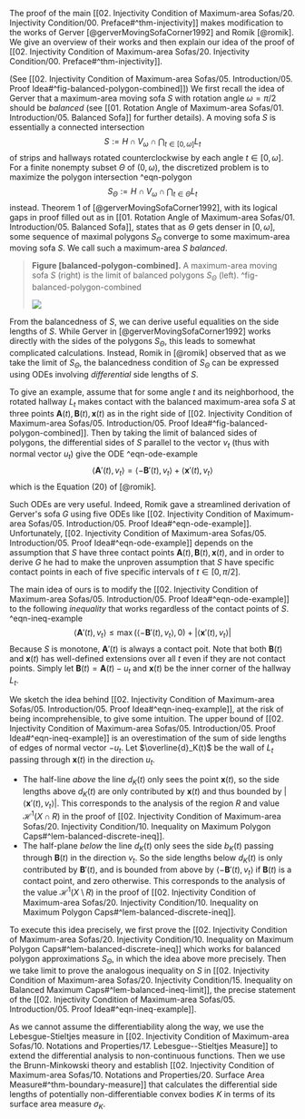 The proof of the main [[02. Injectivity Condition of Maximum-area Sofas/20. Injectivity Condition/00. Preface#^thm-injectivity]] makes modification to the works of Gerver [@gerverMovingSofaCorner1992] and Romik [@romik]. We give an overview of their works and then explain our idea of the proof of [[02. Injectivity Condition of Maximum-area Sofas/20. Injectivity Condition/00. Preface#^thm-injectivity]].

(See [[02. Injectivity Condition of Maximum-area Sofas/05. Introduction/05. Proof Idea#^fig-balanced-polygon-combined]]) We first recall the idea of Gerver that a maximum-area moving sofa $S$ with rotation angle $\omega = \pi/2$ should be _balanced_ (see [[01. Rotation Angle of Maximum-area Sofas/01. Introduction/05. Balanced Sofa]] for further details). A moving sofa $S$ is essentially a connected intersection
$$
S := H \cap V_\omega \cap \bigcap_{t \in [0, \omega]} L_t
$$
of strips and hallways rotated counterclockwise by each angle $t \in [0, \omega]$. For a finite nonempty subset $\Theta$ of $(0, \omega)$, the discretized problem is to maximize the polygon intersection ^eqn-polygon
$$
S_\Theta := H \cap V_\omega \cap \bigcap_{t \in \Theta} L_t
$$
instead. Theorem 1 of [@gerverMovingSofaCorner1992], with its logical gaps in proof filled out as in [[01. Rotation Angle of Maximum-area Sofas/01. Introduction/05. Balanced Sofa]], states that as $\Theta$ gets denser in $[0, \omega]$, some sequence of maximal polygons $S_\Theta$ converge to some maximum-area moving sofa $S$. We call such a maximum-area $S$ _balanced_.

> __Figure [balanced-polygon-combined].__ A maximum-area moving sofa $S$ (right) is the limit of balanced polygons $S_\Theta$ (left). ^fig-balanced-polygon-combined
> 
> ![](images/balancedPolygonCombined.svg)

From the balancedness of $S$, we can derive useful equalities on the side lengths of $S$. While Gerver in [@gerverMovingSofaCorner1992] works directly with the sides of the polygons $S_\Theta$, this leads to somewhat complicated calculations. Instead, Romik in [@romik] observed that as we take the limit of $S_\Theta$, the balancedness condition of $S_\Theta$ can be expressed using ODEs involving _differential_ side lengths of $S$.

To give an example, assume that for some angle $t$ and its neighborhood, the rotated hallway $L_t$ makes contact with the balanced maximum-area sofa $S$ at three points $\mathbf{A}(t), \mathbf{B}(t), \mathbf{x}(t)$ as in the right side of [[02. Injectivity Condition of Maximum-area Sofas/05. Introduction/05. Proof Idea#^fig-balanced-polygon-combined]]. Then by taking the limit of balanced sides of polygons, the differential sides of $S$ parallel to the vector $v_t$ (thus with normal vector $u_t$) give the ODE ^eqn-ode-example
$$
\left< \mathbf{A}'(t) , v_t \right> = \left< - \mathbf{B}'(t), v_t \right> + \left< \mathbf{x}'(t), v_t \right>
$$
which is the Equation (20) of [@romik].

Such ODEs are very useful. Indeed, Romik gave a streamlined derivation of Gerver's sofa $G$ using five ODEs like [[02. Injectivity Condition of Maximum-area Sofas/05. Introduction/05. Proof Idea#^eqn-ode-example]]. Unfortunately, [[02. Injectivity Condition of Maximum-area Sofas/05. Introduction/05. Proof Idea#^eqn-ode-example]] depends on the assumption that $S$ have three contact points $\mathbf{A}(t), \mathbf{B}(t), \mathbf{x}(t)$, and in order to derive $G$ he had to make the unproven assumption that $S$ have specific contact points in each of five specific intervals of $t \in [0, \pi/2]$.

The main idea of ours is to modify the [[02. Injectivity Condition of Maximum-area Sofas/05. Introduction/05. Proof Idea#^eqn-ode-example]] to the following _inequality_ that works regardless of the contact points of $S$. ^eqn-ineq-example
$$
\left< \mathbf{A}'(t) , v_t \right> \leq \max\left( \left< - \mathbf{B}'(t), v_t \right>, 0 \right)  + \left| \left< \mathbf{x}'(t), v_t \right> \right| 
$$
Because $S$ is monotone, $\mathbf{A}'(t)$ is always a contact poit. Note that both $\mathbf{B}(t)$ and $\mathbf{x}(t)$ has well-defined extensions over all $t$ even if they are not contact points. Simply let $\mathbf{B}(t) = \mathbf{A}(t) - u_t$ and $\mathbf{x}(t)$ be the inner corner of the hallway $L_t$.

We sketch the idea behind [[02. Injectivity Condition of Maximum-area Sofas/05. Introduction/05. Proof Idea#^eqn-ineq-example]], at the risk of being incomprehensible, to give some intuition. The upper bound of [[02. Injectivity Condition of Maximum-area Sofas/05. Introduction/05. Proof Idea#^eqn-ineq-example]] is an overestimation of the sum of side lengths of edges of normal vector $-u_t$. Let $\overline{d}_K(t)$ be the wall of $L_t$ passing through $\mathbf{x}(t)$ in the direction $u_t$.

- The half-line _above_ the line $d_K(t)$ only sees the point $\mathbf{x}(t)$, so the side lengths above $d_K(t)$ are only contributed by $\mathbf{x}(t)$ and thus bounded by $\left| \left< \mathbf{x}'(t), v_t \right> \right|$. This corresponds to the analysis of the region $R$ and value $\mathcal{H}^1(X \cap R)$ in the proof of [[02. Injectivity Condition of Maximum-area Sofas/20. Injectivity Condition/10. Inequality on Maximum Polygon Caps#^lem-balanced-discrete-ineq]].
- The half-plane _below_ the line $d_K(t)$ only sees the side $b_K(t)$ passing through $\mathbf{B}(t)$ in the direction $v_t$. So the side lengths below $d_K(t)$ is only contributed by $\mathbf{B}'(t)$, and is bounded from above by $\left< - \mathbf{B}'(t), v_t \right>$ if $\mathbf{B}(t)$ is a contact point, and zero otherwise. This corresponds to the analysis of the value $\mathcal{H}^1(X \setminus R)$ in the proof of [[02. Injectivity Condition of Maximum-area Sofas/20. Injectivity Condition/10. Inequality on Maximum Polygon Caps#^lem-balanced-discrete-ineq]].

To execute this idea precisely, we first prove the [[02. Injectivity Condition of Maximum-area Sofas/20. Injectivity Condition/10. Inequality on Maximum Polygon Caps#^lem-balanced-discrete-ineq]] which works for balanced polygon approximations $S_\Theta$, in which the idea above more precisely. Then we take limit to prove the analogous inequality on $S$ in [[02. Injectivity Condition of Maximum-area Sofas/20. Injectivity Condition/15. Inequality on Balanced Maximum Caps#^lem-balanced-ineq-limit]], the precise statement of the [[02. Injectivity Condition of Maximum-area Sofas/05. Introduction/05. Proof Idea#^eqn-ineq-example]].

As we cannot assume the differentiability along the way, we use the Lebesgue-Stieltjes measure in [[02. Injectivity Condition of Maximum-area Sofas/10. Notations and Properties/17. Lebesgue--Stieltjes Measure]] to extend the differential analysis to non-continuous functions. Then we use the Brunn-Minkowski theory and establish [[02. Injectivity Condition of Maximum-area Sofas/10. Notations and Properties/20. Surface Area Measure#^thm-boundary-measure]] that calculates the differential side lengths of potentially non-differentiable convex bodies $K$ in terms of its surface area measure $\sigma_K$.

[^which-idea-thm]: Theorem 1 of [@gerverMovingSofaCorner1992], with its logical gaps in the proof identified and filled out by [[01. Rotation Angle of Maximum-area Sofas/00. Preface]].
